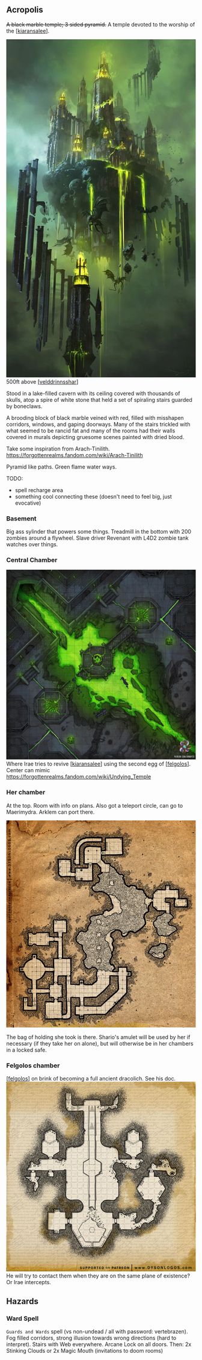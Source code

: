 ## Acropolis
~~A black marble temple; 3 sided pyramid.~~
A temple devoted to the worship of the [[kiaransalee]].

![](acropolis-floating.jpg)
500ft above [[velddrinnsshar]]

Stood in a lake-filled cavern with its ceiling covered with thousands of skulls, atop a spire of white stone that held a set of spiraling stairs guarded by boneclaws.

A brooding block of black marble veined with red, filled with misshapen corridors, windows, and gaping doorways. Many of the stairs trickled with what seemed to be rancid fat and many of the rooms had their walls covered in murals depicting gruesome scenes painted with dried blood.

Take some inspiration from Arach-Tinilith.
https://forgottenrealms.fandom.com/wiki/Arach-Tinilith

Pyramid like paths. Green flame water ways.

TODO:
- spell recharge area
- something cool connecting these (doesn't need to feel big, just evocative)

### Basement
Big ass sylinder that powers some things. Treadmill in the bottom with 200 zombies around a flywheel.
Slave driver Revenant with L4D2 zombie tank watches over things.

### Central Chamber
![](shar-chamber.jpg)
Where Irae tries to revive [[kiaransalee]] using the second egg of [[felgolos]].
Center can mimic https://forgottenrealms.fandom.com/wiki/Undying_Temple

### Her chamber
At the top. Room with info on plans.
Also got a teleport circle, can go to Maerimydra.
Arklem can port there.

![](irae-chamber.jpg)

The bag of holding she took is there. Shario's amulet will be used by her if necessary (if they take her on alone), but will otherwise be in her chambers in a locked safe.

### Felgolos chamber
[[felgolos]] on brink of becoming a full ancient dracolich. See his doc.
![](felgolos-chamber.jpg)
He will try to contact them when they are on the same plane of existence? Or Irae intercepts.


## Hazards
### Ward Spell
`Guards and Wards` spell (vs non-undead / all with password: vertebrazen).
Fog filled corridors, strong illusion towards wrong directions (hard to interpret).
Stairs with Web everywhere.
Arcane Lock on all doors.
Then:
2x Stinking Clouds or 2x Magic Mouth (invitations to doom rooms)

[//begin]: # "Autogenerated link references for markdown compatibility"
[kiaransalee]: ../deities/kiaransalee "Kiaransalee"
[velddrinnsshar]: velddrinnsshar "V'elddrinnsshar"
[felgolos]: ../npcs/felgolos "Felgolos"
[//end]: # "Autogenerated link references"
